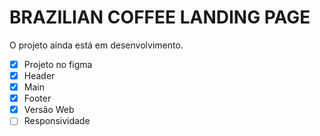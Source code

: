 # BRAZILIAN COFFEE LANDING PAGE

O projeto ainda está em desenvolvimento.

- [x] Projeto no figma
- [x] Header
- [x] Main
- [x] Footer
- [x] Versão Web
- [ ] Responsividade
